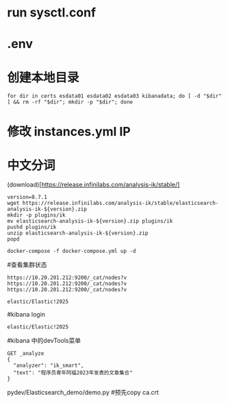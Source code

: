 # run sysctl.conf

# .env

# 创建本地目录
```
for dir in certs esdata01 esdata02 esdata03 kibanadata; do [ -d "$dir" ] && rm -rf "$dir"; mkdir -p "$dir"; done

```

# 修改 instances.yml IP

# 中文分词
(download)[https://release.infinilabs.com/analysis-ik/stable/]
```
version=8.7.1
wget https://release.infinilabs.com/analysis-ik/stable/elasticsearch-analysis-ik-${version}.zip
mkdir -p plugins/ik
mv elasticsearch-analysis-ik-${version}.zip plugins/ik
pushd plugins/ik
unzip elasticsearch-analysis-ik-${version}.zip
popd

```

```
docker-compose -f docker-compose.yml up -d
```

#查看集群状态
```
https://10.20.201.212:9200/_cat/nodes?v
https://10.20.201.212:9200/_cat/nodes?v
https://10.20.201.212:9200/_cat/nodes?v

elastic/Elastic!2025
```


#kibana login
```
elastic/Elastic!2025
```

#kibana 中的devTools菜单
```
GET _analyze
{
  "analyzer": "ik_smart",
  "text": "程序员青年阿福2023年发表的文章集合"
}
```





pydev/Elasticsearch_demo/demo.py #预先copy ca.crt

